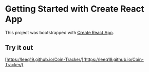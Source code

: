 # Getting Started with Create React App

This project was bootstrapped with [Create React App](https://github.com/facebook/create-react-app).

## Try it out

[https://leeq19.github.io/Coin-Tracker/](https://leeq19.github.io/Coin-Tracker/)

